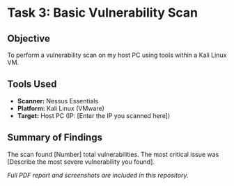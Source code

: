 # Task 3: Basic Vulnerability Scan

## Objective
To perform a vulnerability scan on my host PC using tools within a Kali Linux VM.

## Tools Used
* **Scanner:** Nessus Essentials
* **Platform:** Kali Linux (VMware)
* **Target:** Host PC (IP: [Enter the IP you scanned here])

## Summary of Findings
The scan found [Number] total vulnerabilities. The most critical issue was [Describe the most severe vulnerability you found].

*Full PDF report and screenshots are included in this repository.*
